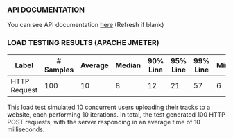 ### API DOCUMENTATION  
You can see API documentation [here](https://htmlpreview.github.io/?https://github.com/COMP-4350-Group-8/admin/blob/main/sprints/sprint-3/dist/index.html) (Refresh if blank)  
### LOAD TESTING RESULTS (APACHE JMETER)  
|Label       |# Samples|Average|Median|90% Line|95% Line|99% Line|Min|Max|Error %|Throughput|Received KB/sec|Sent KB/sec|
|------------|---------|-------|------|--------|--------|--------|---|---|-------|----------|---------------|-----------|
|HTTP Request|100      |10     |8     |12      |21      |57      |6  |107|0.000% |107.87487 |6096.18        |6095.35    |  

This load test simulated 10 concurrent users uploading their tracks to a website, each performing 10 iterations. In total, the test generated 100 HTTP POST requests, with the server responding in an average time of 10 milliseconds.
